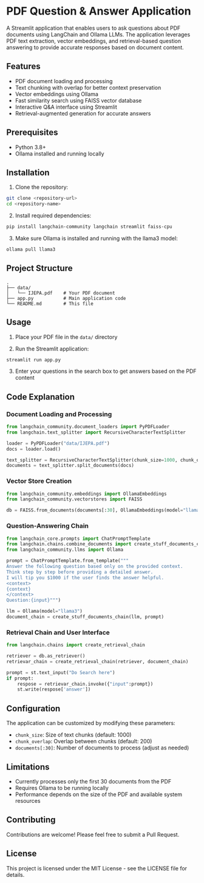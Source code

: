 # PDF Question & Answer Application

A Streamlit application that enables users to ask questions about PDF documents using LangChain and Ollama LLMs. The application leverages PDF text extraction, vector embeddings, and retrieval-based question answering to provide accurate responses based on document content.

## Features

- PDF document loading and processing
- Text chunking with overlap for better context preservation
- Vector embeddings using Ollama
- Fast similarity search using FAISS vector database
- Interactive Q&A interface using Streamlit
- Retrieval-augmented generation for accurate answers

## Prerequisites

- Python 3.8+
- Ollama installed and running locally

## Installation

1. Clone the repository:
```bash
git clone <repository-url>
cd <repository-name>
```

2. Install required dependencies:
```bash
pip install langchain-community langchain streamlit faiss-cpu
```

3. Make sure Ollama is installed and running with the llama3 model:
```bash
ollama pull llama3
```

## Project Structure

```
.
├── data/
│   └── IJEPA.pdf    # Your PDF document
├── app.py           # Main application code
└── README.md        # This file
```

## Usage

1. Place your PDF file in the `data/` directory

2. Run the Streamlit application:
```bash
streamlit run app.py
```

3. Enter your questions in the search box to get answers based on the PDF content

## Code Explanation

### Document Loading and Processing
```python
from langchain_community.document_loaders import PyPDFLoader
from langchain.text_splitter import RecursiveCharacterTextSplitter

loader = PyPDFLoader("data/IJEPA.pdf")
docs = loader.load()

text_splitter = RecursiveCharacterTextSplitter(chunk_size=1000, chunk_overlap=200)
documents = text_splitter.split_documents(docs)
```

### Vector Store Creation
```python
from langchain_community.embeddings import OllamaEmbeddings
from langchain_community.vectorstores import FAISS

db = FAISS.from_documents(documents[:30], OllamaEmbeddings(model="llama3"))
```

### Question-Answering Chain
```python
from langchain_core.prompts import ChatPromptTemplate
from langchain.chains.combine_documents import create_stuff_documents_chain
from langchain_community.llms import Ollama

prompt = ChatPromptTemplate.from_template("""
Answer the following question based only on the provided context.
Think step by step before providing a detailed answer.
I will tip you $1000 if the user finds the answer helpful.
<context>
{context}
</context>
Question:{input}""")

llm = Ollama(model="llama3")
document_chain = create_stuff_documents_chain(llm, prompt)
```

### Retrieval Chain and User Interface
```python
from langchain.chains import create_retrieval_chain

retriever = db.as_retriever()
retrievar_chain = create_retrieval_chain(retriever, document_chain)

prompt = st.text_input("Do Search here")
if prompt:
    respose = retrievar_chain.invoke({"input":prompt})
    st.write(respose['answer'])
```

## Configuration

The application can be customized by modifying these parameters:

- `chunk_size`: Size of text chunks (default: 1000)
- `chunk_overlap`: Overlap between chunks (default: 200)
- `documents[:30]`: Number of documents to process (adjust as needed)

## Limitations

- Currently processes only the first 30 documents from the PDF
- Requires Ollama to be running locally
- Performance depends on the size of the PDF and available system resources

## Contributing

Contributions are welcome! Please feel free to submit a Pull Request.

## License

This project is licensed under the MIT License - see the LICENSE file for details.
